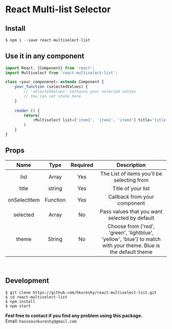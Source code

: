# React Multi-list Selector

## Install
```js
$ npm i --save react-multiselect-list
```

## Use it in any component
```js
import React, {Component} from 'react';
import Multiselect from 'react-multiselect-list';

class <your_componenet> extends Component {
    your_function (selectedValues) {
        // 'selectedValues' contains your selected values
        // You can set state here
    }
    
    render () {
        return(
            <Multiselect list=['item1', 'item2', 'item3'] title='title' onSelectItem={this.your_function.bind(this)} />
        )
    }
}
```

## Props

| Name         | Type     | Required  | Description                                    |
| :----------: | :------: | :-------: | :--------------------------------------------: |
| list         | Array    | Yes       | The List of items you'll be selecting from     |
| title        | string   | Yes       | Title of your list                             |
| onSelectItem | Function | Yes       | Callback from your component                   |
| selected     | Array    | No        | Pass values that you want selected by default  |
| theme        | String   | No        | Choose from ('red', 'green', 'lightblue', 'yellow', 'blue') to match with your theme. Blue is the default theme |
<br/>

## Development

```
$ git clone https://github.com/hkureshy/react-multiselect-list.git
$ cd react-multiselect-list
$ npm install
$ npm start
```  

**Feel free to contact if you find any problem using this package.**  
Email: `hassnainkureshy@gmail.com`
